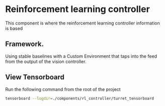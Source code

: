 # Reinforcement learning controller

This component is where the reinforcement learning controller information is based

## Framework.

Using stable baselines with a Custom Environment that taps into the feed from the output of the vision controller.

## View Tensorboard
Run the following command from the root of the project
```bash
tensorboard --logdir=./components/rl_controller/turret_tensorboard
```